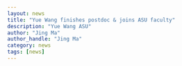 ```yaml
---
layout: news
title: "Yue Wang finishes postdoc & joins ASU faculty"
description: "Yue Wang ASU"
author: "Jing Ma"
author_handle: "Jing Ma"
category: news
tags: [news]
---
```


